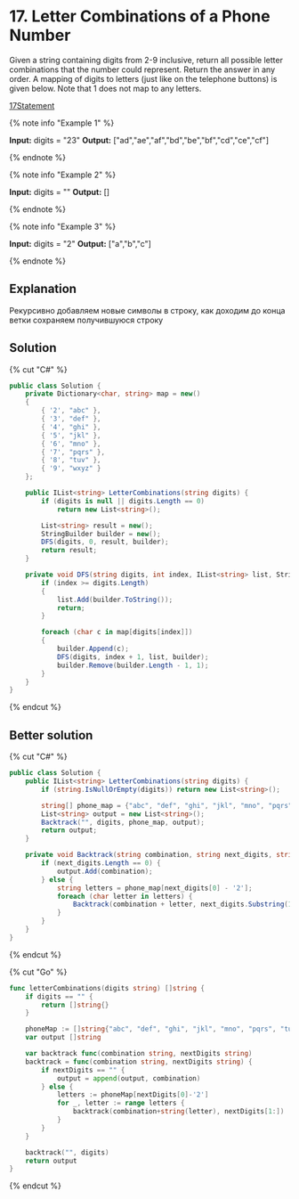 # 17. Letter Combinations of a Phone Number

Given a string containing digits from 2-9 inclusive, return all possible letter combinations that the number could represent. Return the answer in any order.
A mapping of digits to letters (just like on the telephone buttons) is given below. Note that 1 does not map to any letters.

[17Statement](_images/17_statement.png "Statement")

{% note info "Example 1" %}

**Input:** digits = "23"
**Output:** ["ad","ae","af","bd","be","bf","cd","ce","cf"]

{% endnote %}

{% note info "Example 2" %}

**Input:** digits = ""
**Output:** []

{% endnote %}

{% note info "Example 3" %}

**Input:** digits = "2"
**Output:** ["a","b","c"]

{% endnote %}


## Explanation
Рекурсивно добавляем новые символы в строку, как доходим до конца ветки сохраняем получившуюся строку

## Solution
{% cut "C#" %}
```cs
public class Solution {
    private Dictionary<char, string> map = new() 
    {
        { '2', "abc" },
        { '3', "def" },
        { '4', "ghi" },
        { '5', "jkl" },
        { '6', "mno" },
        { '7', "pqrs" },
        { '8', "tuv" },
        { '9', "wxyz" }
    };

    public IList<string> LetterCombinations(string digits) {
        if (digits is null || digits.Length == 0)
            return new List<string>();

        List<string> result = new();
        StringBuilder builder = new();
        DFS(digits, 0, result, builder);
        return result;
    }

    private void DFS(string digits, int index, IList<string> list, StringBuilder builder) {
        if (index >= digits.Length)
        {
            list.Add(builder.ToString());
            return;
        }

        foreach (char c in map[digits[index]])
        {
            builder.Append(c);
            DFS(digits, index + 1, list, builder);
            builder.Remove(builder.Length - 1, 1);
        }
    }
}
```
{% endcut %}

## Better solution
{% cut "C#" %}
```cs
public class Solution {
    public IList<string> LetterCombinations(string digits) {
        if (string.IsNullOrEmpty(digits)) return new List<string>();

        string[] phone_map = {"abc", "def", "ghi", "jkl", "mno", "pqrs", "tuv", "wxyz"};
        List<string> output = new List<string>();
        Backtrack("", digits, phone_map, output);
        return output;
    }

    private void Backtrack(string combination, string next_digits, string[] phone_map, List<string> output) {
        if (next_digits.Length == 0) {
            output.Add(combination);
        } else {
            string letters = phone_map[next_digits[0] - '2'];
            foreach (char letter in letters) {
                Backtrack(combination + letter, next_digits.Substring(1), phone_map, output);
            }
        }
    }
}
```
{% endcut %}

{% cut "Go" %}
```go
func letterCombinations(digits string) []string {
	if digits == "" {
		return []string{}
	}

	phoneMap := []string{"abc", "def", "ghi", "jkl", "mno", "pqrs", "tuv", "wxyz"}
	var output []string

	var backtrack func(combination string, nextDigits string)
	backtrack = func(combination string, nextDigits string) {
		if nextDigits == "" {
			output = append(output, combination)
		} else {
			letters := phoneMap[nextDigits[0]-'2']
			for _, letter := range letters {
				backtrack(combination+string(letter), nextDigits[1:])
			}
		}
	}

	backtrack("", digits)
	return output
}
```
{% endcut %}